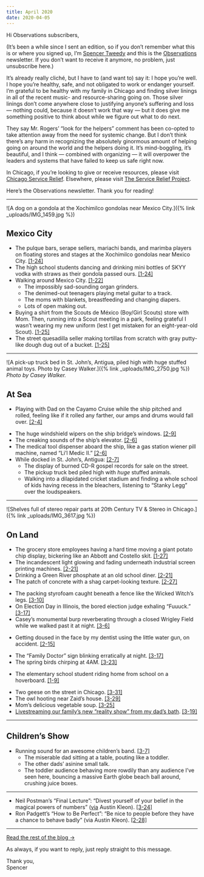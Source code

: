 ```yaml
---
title: April 2020
date: 2020-04-05
---
```


Hi Observations subscribers,

(It’s been a while since I sent an edition, so if you don’t remember what this is or where you signed up, I’m [Spencer Tweedy](https://spencertweedy.com/) and this is the [Observations](https://spencertweedy.com/observations) newsletter. If you don’t want to receive it anymore, no problem, just <unsubscribe>unsubscribe here</unsubscribe>.)

It’s already really cliché, but I have to (and want to) say it: I hope you’re well. I hope you’re healthy, safe, and not obligated to work or endanger yourself. I’m grateful to be healthy with my family in Chicago and finding silver linings in all of the recent music- and resource-sharing going on. Those silver linings don’t come anywhere close to justifying anyone’s suffering and loss — nothing could, because it doesn’t work that way — but it does give me something positive to think about while we figure out what to do next.

They say Mr. Rogers’ “look for the helpers” comment has been co-opted to take attention away from the need for systemic change. But I don’t think there’s any harm in recognizing the absolutely ginormous amount of helping going on around the world and the helpers doing it. It’s mind-boggling, it’s beautiful, and I think — combined with organizing — it will overpower the leaders and systems that have failed to keep us safe right now.

In Chicago, if you’re looking to give or receive resources, please visit [Chicago Service Relief](https://chicagoservicerelief.com/). Elsewhere, please visit [The Service Relief Project](https://www.servicerelief.us/).

Here’s the Observations newsletter. Thank you for reading!

***

![A dog on a gondola at the Xochimilco gondolas near Mexico City.]({% link _uploads/IMG_1459.jpg %})
## Mexico City
* The pulque bars, serape sellers, mariachi bands, and marimba players on floating stores and stages at the Xochimilco gondolas near Mexico City. <a href="{% link _observations/20200124.md %}" class="date-code">[1-24]</a>
* The high school students dancing and drinking mini bottles of SKYY vodka with straws as their gondola passed ours. <a href="{% link _observations/20200124.md %}" class="date-code">[1-24]</a>
* Walking around Mexico City. <a href="{% link _observations/20200122.md %}" class="date-code">[1-22]</a>
	* The impossibly sad-sounding organ grinders.
	* The denimed-out teenagers playing metal guitar to a track.
	* The moms with blankets, breastfeeding and changing diapers.
	* Lots of open making out.
* Buying a shirt from the Scouts de México (Boy/Girl Scouts) store with Mom. Then, running into a Scout meeting in a park, feeling grateful I wasn’t wearing my new uniform (lest I get mistaken for an eight-year-old Scout). <a href="{% link _observations/20200125.md %}" class="date-code">[1-25]</a>
* The street quesadilla seller making tortillas from scratch with gray putty-like dough dug out of a bucket. <a href="{% link _observations/20200125.md %}" class="date-code">[1-25]</a>

***

![A pick-up truck bed in St. John’s, Antigua, piled high with huge stuffed animal toys. Photo by Casey Walker.]({% link _uploads/IMG_2750.jpg %})
*Photo by Casey Walker.*
## At Sea
- Playing with Dad on the Cayamo Cruise while the ship pitched and rolled, feeling like if it rolled any farther, our amps and drums would fall over. <a href="{% link _observations/20200204.md %}" class="date-code">[2-4]</a>
* The huge windshield wipers on the ship bridge’s windows. <a href="{% link _observations/20200209.md %}" class="date-code">[2-9]</a>
* The creaking sounds of the ship’s elevator. <a href="{% link _observations/20200206.md %}" class="date-code">[2-6]</a>
* The medical tool dispenser aboard the ship, like a gas station wiener pill machine, named “Li’l Medic II.” <a href="{% link _observations/20200206.md %}" class="date-code">[2-6]</a>
* While docked in St. John’s, Antigua: <a href="{% link _observations/20200207.md %}" class="date-code">[2-7]</a>
	* The display of burned CD-R gospel records for sale on the street.
	* The pickup truck bed piled high with *huge* stuffed animals.
	* Walking into a dilapidated cricket stadium and finding a whole school of kids having recess in the bleachers, listening to “Stanky Legg” over the loudspeakers.

***

![Shelves full of stereo repair parts at 20th Century TV & Stereo in Chicago.]({% link _uploads/IMG_3617.jpg %})
## On Land
* The grocery store employees having a hard time moving a giant potato chip display, bickering like an Abbott and Costello skit. <a href="{% link _observations/20200127.md %}" class="date-code">[1-27]</a>
* The incandescent light glowing and fading underneath industrial screen printing machines. <a href="{% link _observations/20200221.md %}" class="date-code">[2-21]</a>
* Drinking a Green River phosphate at an old school diner. <a href="{% link _observations/20200221.md %}" class="date-code">[2-21]</a>
* The patch of concrete with a shag carpet-looking texture. <a href="{% link _observations/20200227.md %}" class="date-code">[2-27]</a>
- The packing styrofoam caught beneath a fence like the Wicked Witch’s legs. <a href="{% link _observations/20200310.md %}" class="date-code">[3-10]</a>
- On Election Day in Illinois, the bored election judge exhaling “Fuuuck.” <a href="{% link _observations/20200317.md %}" class="date-code">[3-17]</a>
- Casey’s monumental burp reverberating through a closed Wrigley Field while we walked past it at night. <a href="{% link _observations/20200306.md %}" class="date-code">[3-6]</a>
* Getting doused in the face by my dentist using the little water gun, on accident. <a href="{% link _observations/20200215.md %}" class="date-code">[2-15]</a>
- The “Family Doctor” sign blinking erratically at night. <a href="{% link _observations/20200317.md %}" class="date-code">[3-17]</a>
- The spring birds chirping at 4AM. <a href="{% link _observations/20200323.md %}" class="date-code">[3-23]</a>
* The elementary school student riding home from school on a hoverboard. <a href="{% link _observations/20200109.md %}" class="date-code">[1-9]</a>
- Two geese on the street in Chicago. <a href="{% link _observations/20200331.md %}" class="date-code">[3-31]</a>
- The owl hooting near Zaid’s house. <a href="{% link _observations/20200329.md %}" class="date-code">[3-29]</a>
- Mom’s delicious vegetable soup. <a href="{% link _observations/20200325.md %}" class="date-code">[3-25]</a>
- [Livestreaming our family’s new “reality show” from my dad’s bath](https://www.instagram.com/stuffinourhouse/). <a href="{% link _observations/20200319.md %}" class="date-code">[3-19]</a>

***

## Children’s Show
- Running sound for an awesome children’s band. <a href="{% link _observations/20200307.md %}" class="date-code">[3-7]</a>
	* The miserable dad sitting at a table, pouting like a toddler.
	* The other dads’ asinine small talk.
	* The toddler audience behaving more rowdily than any audience I’ve seen here, bouncing a massive Earth globe beach ball around, crushing juice boxes.

***

* Neil Postman’s “Final Lecture”: “Divest yourself of your belief in the magical powers of numbers” ([via](https://austinkleon.com/newsletter/) Austin Kleon). <a href="{% link _observations/20200324.md %}" class="date-code">[3-24]</a>
* Ron Padgett’s “How to Be Perfect”: “Be nice to people before they have a chance to behave badly” (via Austin Kleon). <a href="{% link _observations/20200228.md %}" class="date-code">[2-28]</a>

***

[Read the rest of the blog &rarr;](https://spencertweedy.com/observations)

As always, if you want to reply, just reply straight to this message.

Thank you,  
Spencer